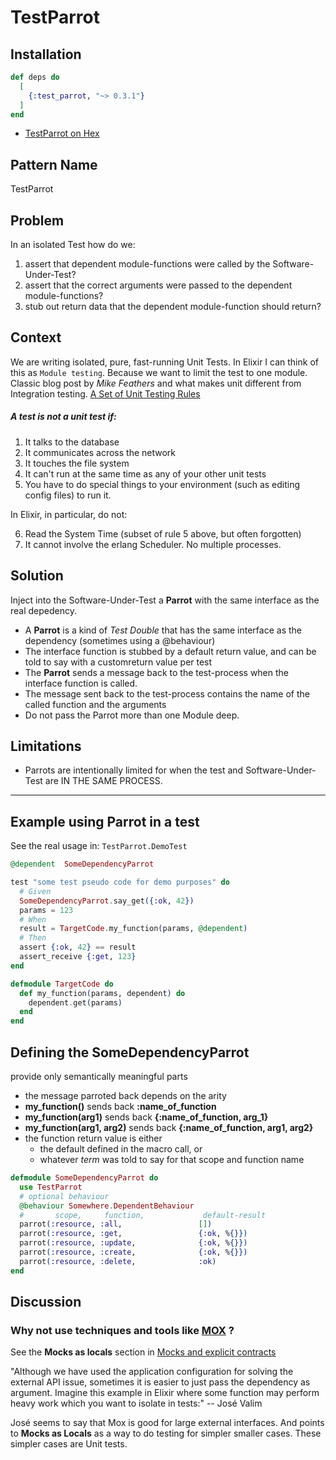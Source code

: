 # TestParrot

## Installation

```elixir
def deps do
  [
    {:test_parrot, "~> 0.3.1"}
  ]
end
```

* [TestParrot on Hex](https://hex.pm/packages/test_parrot)

## Pattern Name
TestParrot

## Problem
  In an isolated Test how do we:
  1. assert that dependent module-functions were called by the Software-Under-Test?
  1. assert that the correct arguments were passed to the dependent module-functions?
  1. stub out return data that the dependent module-function should return?

## Context
  We are writing isolated, pure, fast-running Unit Tests.
  In Elixir I can think of this as `Module testing`.  Because we want to limit the test to one module.
  Classic blog post by *Mike Feathers* and what makes unit different from Integration testing.
  [A Set of Unit Testing Rules](https://www.artima.com/weblogs/viewpost.jsp?thread=126923)

  ##### A test is not a unit test if:

  1. It talks to the database
  2. It communicates across the network
  3. It touches the file system
  4. It can't run at the same time as any of your other unit tests
  5. You have to do special things to your environment (such as editing config files) to run it.

In Elixir, in particular, do not:

  6. Read the System Time (subset of rule 5 above, but often forgotten)
  7. It cannot involve the erlang Scheduler.  No multiple processes.


## Solution
  Inject into the Software-Under-Test a **Parrot** with the same interface as the real depedency.
  *  A **Parrot** is a kind of *Test Double* that has the same interface as the dependency (sometimes using a @behaviour)
  *  The interface function is stubbed by a default return value, and can be told to say with a customreturn value per test
  *  The **Parrot** sends a message back to the test-process when the interface function is called.
  *  The message sent back to the test-process contains the name of the called function and the arguments
  *  Do not pass the Parrot more than one Module deep.

## Limitations
  * Parrots are intentionally limited for when the test and Software-Under-Test are IN THE SAME PROCESS.

---

## Example using Parrot in a test


  See the real usage in: `TestParrot.DemoTest`

  ```elixir
  @dependent  SomeDependencyParrot

  test "some test pseudo code for demo purposes" do
    # Given
    SomeDependencyParrot.say_get({:ok, 42})
    params = 123
    # When
    result = TargetCode.my_function(params, @dependent)
    # Then
    assert {:ok, 42} == result
    assert_receive {:get, 123}
  end
  ```

  ```elixir
  defmodule TargetCode do
    def my_function(params, dependent) do
      dependent.get(params)
    end
  end
  ```

  ## Defining the SomeDependencyParrot

   provide only semantically meaningful parts
  * the message parroted back depends on the arity
  *  **my_function()**  sends back **:name_of_function**
  *  **my_function(arg1)** sends back **{:name_of_function, arg_1}**
  *  **my_function(arg1, arg2)** sends back **{:name_of_function, arg1, arg2}**
  * the function return value is either
    * the default defined in the macro call, or
    * whatever _term_ was told to say for that scope and function name

  ```elixir
  defmodule SomeDependencyParrot do
    use TestParrot
    # optional behaviour
    @behaviour Somewhere.DependentBehaviour
    #       scope,     function,             default-result
    parrot(:resource, :all,                 [])
    parrot(:resource, :get,                 {:ok, %{}})
    parrot(:resource, :update,              {:ok, %{}})
    parrot(:resource, :create,              {:ok, %{}})
    parrot(:resource, :delete,              :ok)
  end
  ```


## Discussion

### Why not use techniques and tools like [MOX](https://github.com/plataformatec/mox) ?

See the **Mocks as locals** section in [Mocks and explicit contracts](http://blog.plataformatec.com.br/2015/10/mocks-and-explicit-contracts/ )

"Although we have used the application configuration for solving the external API issue, sometimes it is easier to just pass the dependency as argument. Imagine this example in Elixir where some function may perform heavy work which you want to isolate in tests:"  -- José Valim

José seems to say that Mox is good for large external interfaces.
And points to **Mocks as Locals** as a way to do testing for simpler smaller cases.  These simpler cases are Unit tests.
